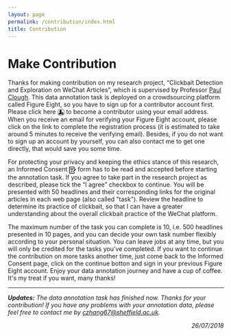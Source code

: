 ```yaml
---
layout: page
permalink: /contribution/index.html
title: Contribution
---
```


# Make Contribution

Thanks for making contribution on my research project, “Clickbait Detection and Exploration on WeChat Articles”, which is supervised by Professor [Paul Clough]. This data annotation task is deployed on a crowdsourcing platform called Figure Eight, so you have to sign up for a contributor account first. Please click here <a href="https://tasks.figure-eight.work/users/new" target="_blank"><img src="/images/signupIcon.png" alt align="absmiddle" width="16" height="16"></a> to become a contributor using your email address. When you receive an email for verifying your Figure Eight account, please click on the link to complete the registration process (it is estimated to take around 5 minutes to receive the verifying email). Besides, if you do not want to sign up an account by yourself, you can also contact me to get one directly, that would save you some time.

For protecting your privacy and keeping the ethics stance of this research, an Informed Consent [<img src="/images/img_415489.png" alt align="absmiddle" width="16" height="16">] form has to be read and accepted before starting the annotation task. If you agree to take part in the research project as described, please tick the “I agree” checkbox to continue. You will be presented with 50 headlines and their corresponding links for the original articles in each web page (also called "task"). Review the headline to determine its practice of clickbait, so that I can have a greater understanding about the overall clickbait practice of the WeChat platform. 

The maximum number of the task you can complete is 10, i.e. 500 headlines presented in 10 pages, and you can decide your own task number flexibly according to your personal situation. You can leave jobs at any time, but you will only be credited for the tasks you've completed. If you want to continue the contribution on more tasks another time, just come back to the Informed Consent page, click on the continue botton and sign in your previous Figure Eight account. Enjoy your data annotation journey and have a cup of coffee. It's my treat if you want, many thanks!

------
 
***Updates:*** *The data annotation task has finished now. Thanks for your contribution! If you have any problems with your annotation data, please feel free to contact me by czhang67@sheffield.ac.uk.*  

<p align="right"><i>26/07/2018</i></p>



[Paul Clough]: https://www.sheffield.ac.uk/is/staff/clough
[<img src="/images/img_415489.png" alt align="absmiddle" width="16" height="16">]: https://aaronzhangcanyu.github.io/informed_consent/
